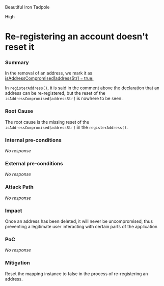 Beautiful Iron Tadpole

High

# Re-registering an account doesn't reset it

### Summary

In the removal of an address, we mark it as [isAddressCompromised[addressStr] = true;](https://github.com/sherlock-audit/2024-10-ethos-network/blob/main/ethos/packages/contracts/contracts/EthosProfile.sol#L432)

In `registerAddress()`, it is said in the comment above the declaration that an address can be re-registered, but the reset of the `isAddressCompromised[addressStr]` is nowhere to be seen.

### Root Cause

The root cause is the missing reset of the `isAddressCompromised[addressStr]` in the `registerAddress()`.



### Internal pre-conditions

_No response_

### External pre-conditions

_No response_

### Attack Path

_No response_

### Impact

Once an address has been deleted, it will never be uncompromised, thus preventing a legitimate user interacting with certain parts of the application.

### PoC

_No response_

### Mitigation

Reset the mapping instance to false in the process of re-registering an address.